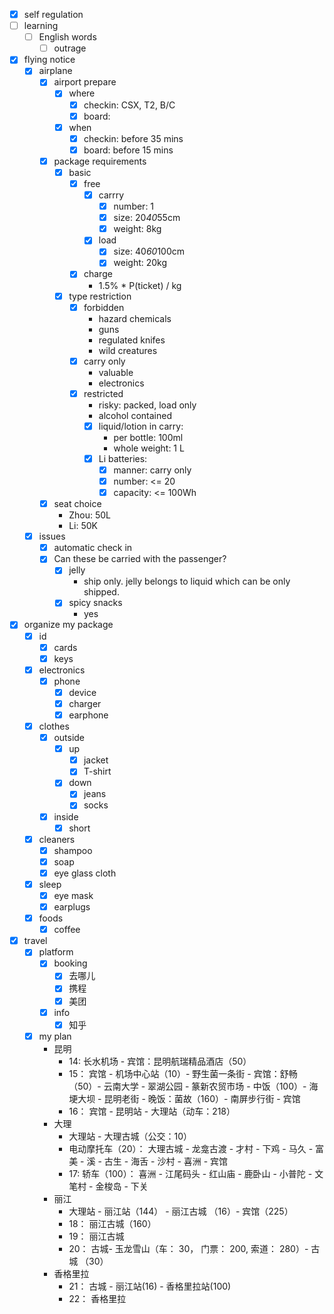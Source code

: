 - [x] self regulation
- [ ] learning
    - [ ] English words
        - [ ] outrage
- [x] flying notice
    - [x] airplane
        - [x] airport prepare
            - [x] where
                - [x] checkin: CSX, T2, B/C
                - [x] board:
            - [x] when
                - [x] checkin: before 35 mins
                - [x] board: before 15 mins
        - [x] package requirements
            - [x] basic
                - [x] free
                    - [x] carrry
                        - [x] number: 1
                        - [x] size: 20*40*55cm
                        - [x] weight: 8kg
                    - [x] load 
                        - [x] size: 40*60*100cm
                        - [x] weight: 20kg
                - [x] charge
                    - 1.5% * P(ticket) / kg
            - [x] type restriction
                - [x] forbidden
                    - hazard chemicals
                    - guns
                    - regulated knifes
                    - wild creatures
                - [x] carry only
                    - valuable
                    - electronics
                - [x] restricted
                    - risky: packed, load only
                    - alcohol contained
                    - [x] liquid/lotion in carry:
                        - per bottle: 100ml
                        - whole weight: 1 L
                    - [x] Li batteries:
                        - [x] manner: carry only
                        - [x] number: <= 20
                        - [x] capacity: <= 100Wh
        - [x] seat choice
            - Zhou: 50L
            - Li: 50K
    - [x] issues
        - [x] automatic check in
        - [x] Can these be carried with the passenger?
            - [x] jelly
                - ship only. jelly belongs to liquid which can be only shipped.
            - [x] spicy snacks
                - yes
- [x] organize my package
    - [x] id
        - [x] cards
        - [x] keys
    - [x] electronics
        - [x] phone
            - [x] device
            - [x] charger
            - [x] earphone
    - [x] clothes
        - [x] outside
            - [x] up
                - [x] jacket
                - [x] T-shirt
            - [x] down
                - [x] jeans
                - [x] socks
        - [x] inside
            - [x] short
    - [x] cleaners
        - [x] shampoo
        - [x] soap
        - [x] eye glass cloth
    - [x] sleep
        - [x] eye mask
        - [x] earplugs
    - [x] foods
        - [x] coffee
- [x] travel
    - [x] platform
        - [x] booking
            - [x] 去哪儿
            - [x] 携程
            - [x] 美团
        - [x] info
            - [x] 知乎
    - [x] my plan
        - 昆明
            - 14: 长水机场 - 宾馆：昆明航瑞精品酒店（50）
            - 15： 宾馆 - 机场中心站（10）- 野生菌一条街 - 宾馆：舒畅（50）- 云南大学 - 翠湖公园 - 篆新农贸市场 - 中饭（100）- 海埂大坝 - 昆明老街 - 晚饭：菌故（160）- 南屏步行街 - 宾馆
            - 16： 宾馆 - 昆明站 - 大理站（动车：218）
        - 大理
            - 大理站 - 大理古城（公交：10）
            - 电动摩托车（20）： 大理古城 - 龙龛古渡 - 才村 - 下鸡 - 马久 - 富美 - 溪 - 古生 - 海舌 - 沙村 - 喜洲 - 宾馆
            - 17: 轿车（100）： 喜洲 - 江尾码头 - 红山庙 - 鹿卧山 - 小普陀 - 文笔村 - 金梭岛 - 下关 
        - 丽江
            - 大理站 - 丽江站（144） - 丽江古城 （16）- 宾馆（225）
            - 18： 丽江古城（160）
            - 19： 丽江古城 
            - 20： 古城- 玉龙雪山（车： 30， 门票： 200, 索道： 280）- 古城 （30）
        - 香格里拉
            - 21： 古城 - 丽江站(16) - 香格里拉站(100)
            - 22： 香格里拉